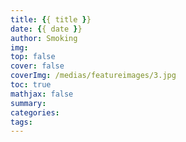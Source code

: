 ```yaml
---
title: {{ title }}
date: {{ date }}
author: Smoking
img: 
top: false
cover: false
coverImg: /medias/featureimages/3.jpg
toc: true
mathjax: false
summary: 
categories: 
tags:
---
```

